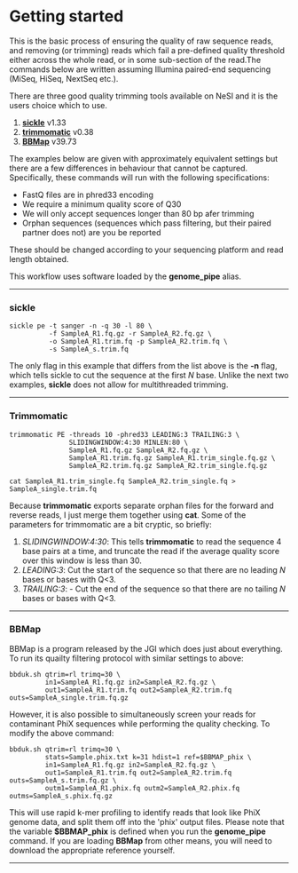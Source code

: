 # Getting started

This is the basic process of ensuring the quality of raw sequence reads, and removing (or trimming) reads which fail a pre-defined quality threshold either across the whole read, or in some sub-section of the read.The commands below are written assuming Illumina paired-end sequencing (MiSeq, HiSeq, NextSeq etc.).

There are three good quality trimming tools available on NeSI and it is the users choice which to use.

1. [**sickle**](https://github.com/najoshi/sickle) v1.33
1. [**trimmomatic**](http://www.usadellab.org/cms/index.php?page=trimmomatic) v0.38
1. [**BBMap**](https://jgi.doe.gov/data-and-tools/bbtools/bb-tools-user-guide/bbmap-guide/) v39.73

The examples below are given with approximately equivalent settings but there are a few differences in behaviour that cannot be captured. Specifically, these commands will run with the following specifications:

* FastQ files are in phred33 encoding
* We require a minimum quality score of Q30
* We will only accept sequences longer than 80 bp afer trimming
* Orphan sequences (sequences which pass filtering, but their paired partner does not) are you be reported

These should be changed according to your sequencing platform and read length obtained.

This workflow uses software loaded by the **genome_pipe** alias. 

----

### sickle

```
sickle pe -t sanger -n -q 30 -l 80 \
          -f SampleA_R1.fq.gz -r SampleA_R2.fq.gz \
          -o SampleA_R1.trim.fq -p SampleA_R2.trim.fq \
          -s SampleA_s.trim.fq
```

The only flag in this example that differs from the list above is the **-n** flag, which tells sickle to cut the sequence at the first *N* base. Unlike the next two examples, **sickle** does not allow for multithreaded trimming.

----

### Trimmomatic

```
trimmomatic PE -threads 10 -phred33 LEADING:3 TRAILING:3 \
               SLIDINGWINDOW:4:30 MINLEN:80 \
               SampleA_R1.fq.gz SampleA_R2.fq.gz \
               SampleA_R1.trim.fq.gz SampleA_R1.trim_single.fq.gz \
               SampleA_R2.trim.fq.gz SampleA_R2.trim_single.fq.gz

cat SampleA_R1.trim_single.fq SampleA_R2.trim_single.fq > SampleA_single.trim.fq
```

Because **trimmomatic** exports separate orphan files for the forward and reverse reads, I just merge them together using **cat**. Some of the parameters for trimmomatic are a bit cryptic, so briefly:

1. *SLIDINGWINDOW:4:30*: This tells **trimmomatic** to read the sequence 4 base pairs at a time, and truncate the read if the average quality score over this window is less
than 30.
1. *LEADING:3*: Cut the start of the sequence so that there are no leading *N* bases or bases with Q<3.
1. *TRAILING:3*: - Cut the end of the sequence so that there are no tailing *N* bases or bases with Q<3.

----

### BBMap

BBMap is a program released by the JGI which does just about everything. To run its quailty filtering protocol with similar settings to above:

```
bbduk.sh qtrim=rl trimq=30 \
         in1=SampleA_R1.fq.gz in2=SampleA_R2.fq.gz \
         out1=SampleA_R1.trim.fq out2=SampleA_R2.trim.fq outs=SampleA_single.trim.fq.gz
```

However, it is also possible to simultaneously screen your reads for contaminant PhiX sequences while performing the quality checking. To modify the above command:

```
bbduk.sh qtrim=rl trimq=30 \
         stats=Sample.phix.txt k=31 hdist=1 ref=$BBMAP_phix \
         in1=SampleA_R1.fq.gz in2=SampleA_R2.fq.gz \
         out1=SampleA_R1.trim.fq out2=SampleA_R2.trim.fq outs=SampleA_s.trim.fq.gz \
         outm1=SampleA_R1.phix.fq outm2=SampleA_R2.phix.fq outms=SampleA_s.phix.fq.gz
```

This will use rapid k-mer profiling to identify reads that look like PhiX genome data, and split them off into the 'phix' output files. Please note that the variable **$BBMAP_phix** is defined when you run the **genome_pipe** command. If you are loading **BBMap** from other means, you will need to download the appropriate reference yourself.

----